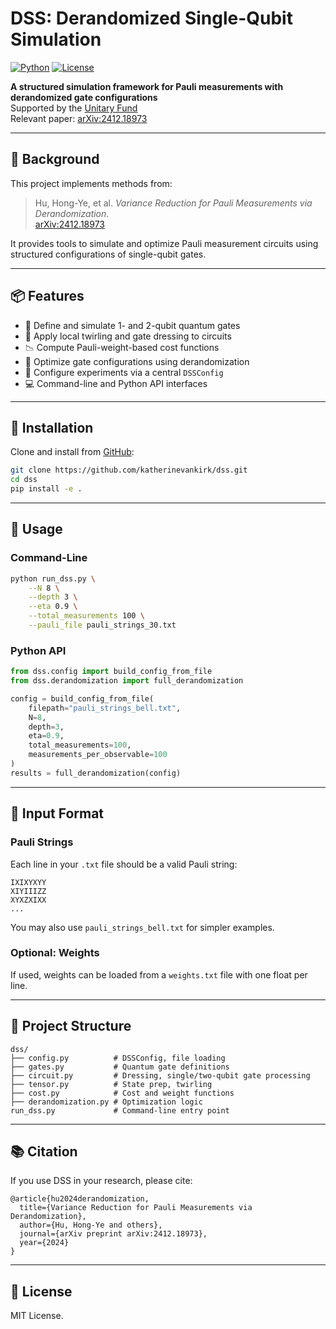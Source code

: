 # DSS: Derandomized Single-Qubit Simulation

[![Python](https://img.shields.io/badge/python-3.8+-blue)](https://www.python.org/downloads/)
[![License](https://img.shields.io/github/license/katherinevankirk/dss)](LICENSE)

**A structured simulation framework for Pauli measurements with derandomized gate configurations**  
Supported by the [Unitary Fund](https://unitary.fund)  
Relevant paper: [arXiv:2412.18973](https://arxiv.org/abs/2412.18973)

---

## 🧠 Background

This project implements methods from:

> Hu, Hong-Ye, et al. *Variance Reduction for Pauli Measurements via Derandomization*.  
> [arXiv:2412.18973](https://arxiv.org/abs/2412.18973)

It provides tools to simulate and optimize Pauli measurement circuits using structured configurations of single-qubit gates.

---

## 📦 Features

- 🧮 Define and simulate 1- and 2-qubit quantum gates
- 🔄 Apply local twirling and gate dressing to circuits
- 📉 Compute Pauli-weight-based cost functions
- 🎯 Optimize gate configurations using derandomization
- 🧰 Configure experiments via a central `DSSConfig`
- 💻 Command-line and Python API interfaces

---

## 🧰 Installation

Clone and install from [GitHub](https://github.com/katherinevankirk/dss):

```bash
git clone https://github.com/katherinevankirk/dss.git
cd dss
pip install -e .
```

---

## 🚀 Usage

### Command-Line

```bash
python run_dss.py \
    --N 8 \
    --depth 3 \
    --eta 0.9 \
    --total_measurements 100 \
    --pauli_file pauli_strings_30.txt
```

### Python API

```python
from dss.config import build_config_from_file
from dss.derandomization import full_derandomization

config = build_config_from_file(
    filepath="pauli_strings_bell.txt",
    N=8,
    depth=3,
    eta=0.9,
    total_measurements=100,
    measurements_per_observable=100
)
results = full_derandomization(config)
```

---

## 📄 Input Format

### Pauli Strings

Each line in your `.txt` file should be a valid Pauli string:

```
IXIXYXYY
XIYIIIZZ
XYXZXIXX
...
```

You may also use `pauli_strings_bell.txt` for simpler examples.

### Optional: Weights

If used, weights can be loaded from a `weights.txt` file with one float per line.

---

## 🧱 Project Structure

```
dss/
├── config.py          # DSSConfig, file loading
├── gates.py           # Quantum gate definitions
├── circuit.py         # Dressing, single/two-qubit gate processing
├── tensor.py          # State prep, twirling
├── cost.py            # Cost and weight functions
├── derandomization.py # Optimization logic
run_dss.py             # Command-line entry point
```

---

## 📚 Citation

If you use DSS in your research, please cite:

```
@article{hu2024derandomization,
  title={Variance Reduction for Pauli Measurements via Derandomization},
  author={Hu, Hong-Ye and others},
  journal={arXiv preprint arXiv:2412.18973},
  year={2024}
}
```

---

## 📄 License

MIT License.
